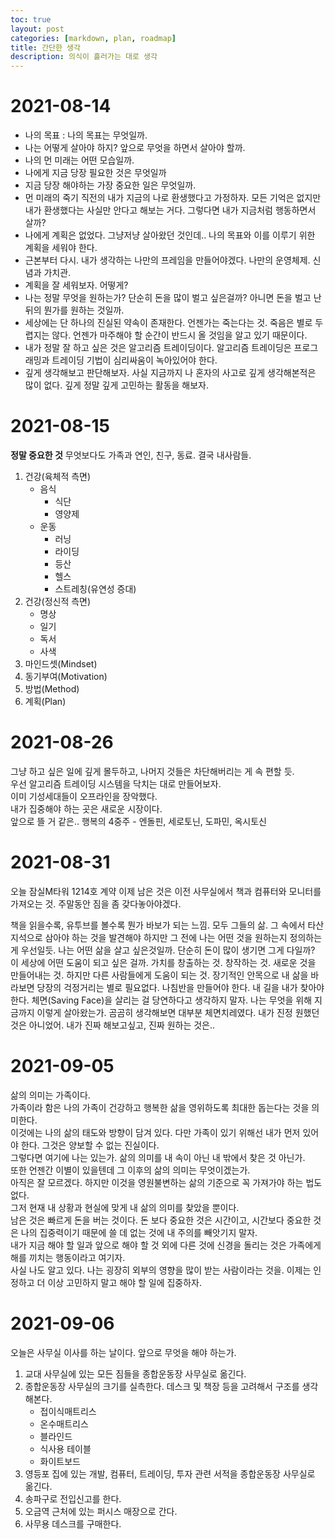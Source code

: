 ```yaml
---
toc: true
layout: post
categories: [markdown, plan, roadmap]
title: 간단한 생각
description: 의식이 흘러가는 대로 생각
---
```


# 2021-08-14 
- 나의 목표 : 나의 목표는 무엇일까. 
- 나는 어떻게 살아야 하지? 앞으로 무엇을 하면서 살아야 할까. 
- 나의 먼 미래는 어떤 모습일까.
- 나에게 지금 당장 필요한 것은 무엇일까
- 지금 당장 해야하는 가장 중요한 일은 무엇일까. 
- 먼 미래의 죽기 직전의 내가 지금의 나로 환생했다고 가정하자. 모든 기억은 없지만 내가 환생했다는 사실만 안다고 해보는 거다. 그렇다면 내가 지금처럼 행동하면서 살까?
- 나에게 계획은 없었다. 그냥저냥 살아왔던 것인데.. 나의 목표와 이를 이루기 위한 계획을 세워야 한다. 
- 근본부터 다시. 내가 생각하는 나만의 프레임을 만들어야겠다. 나만의 운영체제. 신념과 가치관.
- 계획을 잘 세워보자. 어떻게? 
- 나는 정말 무엇을 원하는가? 단순히 돈을 많이 벌고 싶은걸까? 아니면 돈을 벌고 난 뒤의 뭔가를 원하는 것일까. 
- 세상에는 단 하나의 진실된 약속이 존재한다. 언젠가는 죽는다는 것. 죽음은 별로 두렵지는 않다. 언젠가 마주해야 할 순간이 반드시 올 것임을 알고 있기 때문이다.
- 내가 정말 잘 하고 싶은 것은 알고리즘 트레이딩이다. 알고리즘 트레이딩은 프로그래밍과 트레이딩 기법이 심리싸움이 녹아있어야 한다. 
- 깊게 생각해보고 판단해보자. 사실 지금까지 나 혼자의 사고로 깊게 생각해본적은 많이 없다. 깊게 정말 깊게 고민하는 활동을 해보자.


# 2021-08-15
**정말 중요한 것**
무엇보다도 가족과 연인, 친구, 동료. 결국 내사람들. 
1. 건강(육체적 측면)  
    - 음식  
        - 식단
        - 영양제
    - 운동  
        - 러닝
        - 라이딩
        - 등산
        - 헬스
        - 스트레칭(유연성 증대)
2. 건강(정신적 측면)
    - 명상
    - 일기
    - 독서
    - 사색
3. 마인드셋(Mindset)
4. 동기부여(Motivation)
5. 방법(Method)
6. 계획(Plan)


# 2021-08-26
그냥 하고 싶은 일에 깊게 몰두하고, 나머지 것들은 차단해버리는 게 속 편할 듯.   
우선 알고리즘 트레이딩 시스템을 닥치는 대로 만들어보자.   
이미 기성세대들이 오프라인을 장악했다.  
내가 집중해야 하는 곳은 새로운 시장이다.  
앞으로 뜰 거 같은..
행복의 4중주 - 엔돌핀, 세로토닌, 도파민, 옥시토신

# 2021-08-31
오늘 잠실M타워 1214호 계약
이제 남은 것은 이전 사무실에서 책과 컴퓨터와 모니터를 가져오는 것. 
주말동안 짐을 좀 갖다놓아야겠다.

책을 읽을수록, 유투브를 볼수록 뭔가 바보가 되는 느낌.
모두 그들의 삶. 그 속에서 타산지석으로 삼아야 하는 것을 발견해야 하지만
그 전에 나는 어떤 것을 원하는지 정의하는 게 우선일듯. 
나는 어떤 삶을 살고 싶은것일까.
단순히 돈이 많이 생기면 그게 다일까?
이 세상에 어떤 도움이 되고 싶은 걸까. 
가치를 창출하는 것. 창작하는 것. 새로운 것을 만들어내는 것. 하지만 다른 사람들에게 도움이 되는 것. 
장기적인 안목으로 내 삶을 바라보면 당장의 걱정거리는 별로 필요없다. 
나침반을 만들어야 한다. 
내 길을 내가 찾아야 한다. 
체면(Saving Face)을 살리는 걸 당연하다고 생각하지 말자. 
나는 무엇을 위해 지금까지 이렇게 살아왔는가. 곰곰히 생각해보면 대부분 체면치레였다. 
내가 진정 원했던 것은 아니었어. 
내가 진짜 해보고싶고, 진짜 원하는 것은..

# 2021-09-05
삶의 의미는 가족이다.  
가족이라 함은 나의 가족이 건강하고 행복한 삶을 영위하도록 최대한 돕는다는 것을 의미한다.  
이것에는 나의 삶의 태도와 방향이 담겨 있다. 다만 가족이 있기 위해선 내가 먼저 있어야 한다. 그것은 양보할 수 없는 진실이다.  
그렇다면 여기에 나는 있는가. 삶의 의미를 내 속이 아닌 내 밖에서 찾은 것 아닌가.  
또한 언젠간 이별이 있을텐데 그 이후의 삶의 의미는 무엇이겠는가.  
아직은 잘 모르겠다. 하지만 이것을 영원불변하는 삶의 기준으로 꼭 가져가야 하는 법도 없다.  
그저 현재 내 상황과 현실에 맞게 내 삶의 의미를 찾았을 뿐이다.  
남은 것은 빠르게 돈을 버는 것이다. 돈 보다 중요한 것은 시간이고, 시간보다 중요한 것은 나의 집중력이기 때문에 쓸 데 없는 것에 내 주의를 빼앗기지 말자.  
내가 지금 해야 할 일과 앞으로 해야 할 것 외에 다른 것에 신경을 돌리는 것은 가족에게 해를 끼치는 행동이라고 여기자.  
사실 나도 알고 있다. 나는 굉장히 외부의 영향을 많이 받는 사람이라는 것을. 이제는 인정하고 더 이상 고민하지 말고 해야 할 일에 집중하자.  

# 2021-09-06 
오늘은 사무실 이사를 하는 날이다. 앞으로 무엇을 해야 하는가.  
1. 교대 사무실에 있는 모든 짐들을 종합운동장 사무실로 옮긴다. 
2. 종합운동장 사무실의 크기를 실측한다. 데스크 및 책장 등을 고려해서 구조를 생각해본다.  
    - 접이식매트리스
    - 온수매트리스
    - 블라인드
    - 식사용 테이블
    - 화이트보드
3. 영등포 집에 있는 개발, 컴퓨터, 트레이딩, 투자 관련 서적을 종합운동장 사무실로 옮긴다.
4. 송파구로 전입신고를 한다. 
5. 오금역 근처에 있는 퍼시스 매장으로 간다. 
6. 사무용 데스크를 구매한다. 



















